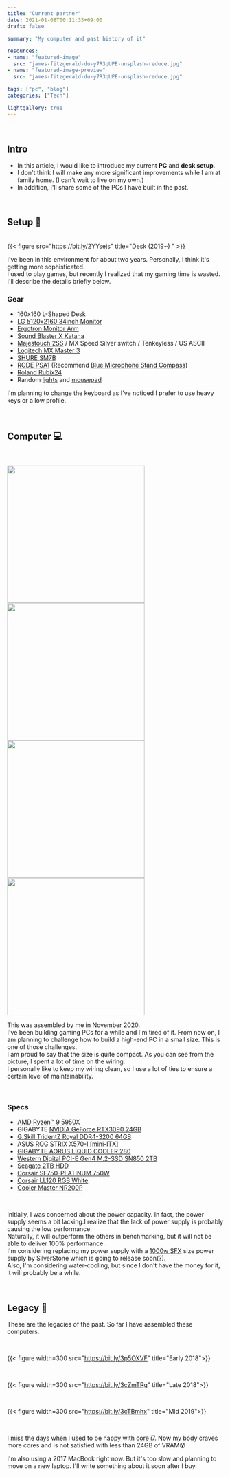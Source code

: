 ```yaml
---
title: "Current partner"
date: 2021-01-08T00:11:33+09:00
draft: false

summary: "My computer and past history of it"

resources:
- name: "featured-image"
  src: "james-fitzgerald-du-y7R3qUPE-unsplash-reduce.jpg"
- name: "featured-image-preview"
  src: "james-fitzgerald-du-y7R3qUPE-unsplash-reduce.jpg"

tags: ["pc", "blog"]
categories: ["Tech"]

lightgallery: true
---
```


<br>

## Intro
- In this article, I would like to introduce my current **PC** and **desk setup**.  
- I don't think I will make any more significant improvements while I am at family home. (I can't wait to live on my own.)
- In addition, I'll share some of the PCs I have built in the past.

<br>

## Setup :information_desk_person:
<br>
{{< figure src="https://bit.ly/2YYsejs" title="Desk (2019~) " >}}

I've been in this environment for about two years.
Personally, I think it's getting more sophisticated.   
I used to play games, but recently I realized that my gaming time is wasted.  
I'll describe the details briefly below.

### Gear
- 160x160 L-Shaped Desk
- [LG 5120x2160 34inch Monitor](https://amzn.to/3d0uPBF)
- [Ergotron Monitor Arm](https://amzn.to/370bk8x)
- [Sound Blaster X Katana](https://amzn.to/36Vz5Ph)
- [Majestouch 2SS](https://amzn.to/3cZTYNa) / MX Speed Silver switch / Tenkeyless / US ASCII
- [Logitech MX Master 3](https://amzn.to/2Z49C1S)
- [SHURE SM7B](https://amzn.to/2Z6HyKU)
- [RODE PSA1](https://amzn.to/2Z3lmS6) (Recommend [Blue Microphone Stand Compass](https://amzn.to/2OprMcd))
- [Roland Rubix24](https://amzn.to/3aVqJYS)
- Random [lights](https://amzn.to/3b6UqGT) and [mousepad](https://amzn.to/3tMKPgT)

I'm planning to change the keyboard as I've noticed I prefer to use heavy keys or a low profile.




<br>

## Computer :computer:
<br>

<img width=320 src="https://bit.ly/3jxXjUF"> <img width=320 src="https://bit.ly/3jyfOIE">
<img width=320 src="https://bit.ly/3jyIn95"> <img width=320 src="https://bit.ly/2N6c310">

This was assembled by me in November 2020.  
I've been building gaming PCs for a while and I'm tired of it. From now on, I am planning to challenge how to build a high-end PC in a small size. This is one of those challenges.  
I am proud to say that the size is quite compact. As you can see from the picture, I spent a lot of time on the wiring.  
I personally like to keep my wiring clean, so I use a lot of ties to ensure a certain level of maintainability.

<br>

### Specs

- [AMD Ryzen™ 9 5950X](https://amzn.to/3jAwpeZ)
- GIGABYTE [NVIDIA GeForce RTX3090 24GB](https://amzn.to/3pc21bP)
- [G.Skill TridentZ Royal DDR4-3200 64GB](https://amzn.to/2LARARs)
- [ASUS ROG STRIX X570-I [mini-ITX]](https://amzn.to/3aTOrou)
- [GIGABYTE AORUS LIQUID COOLER 280](https://amzn.to/3p25AkY)
- [Western Digital PCI-E Gen4 M.2-SSD SN850 2TB](https://amzn.to/2Z2U3qX)
- [Seagate 2TB HDD](https://amzn.to/2LGZV6m)
- [Corsair SF750-PLATINUM 750W](https://amzn.to/2N9uQIO)
- [Corsair LL120 RGB White](https://amzn.to/2Z3nOYJ)
- [Cooler Master NR200P](https://amzn.to/3aMa8XC)  

<br>

Initially, I was concerned about the power capacity. In fact, the power supply seems a bit lacking.I realize that the lack of power supply is probably causing the low performance.  
Naturally, it will outperform the others in benchmarking, but it will not be able to deliver 100% performance.  
I'm considering replacing my power supply with a [1000w SFX](https://bit.ly/2MGUvJ7) size power supply by SilverStone which is going to release soon(?).  
Also, I'm considering water-cooling, but since I don't have the money for it, it will probably be a while.

<br>

## Legacy :see_no_evil:

These are the legacies of the past. So far I have assembled these computers.

<br>

{{< figure width=300 src="https://bit.ly/3p5OXVF" title="Early 2018">}}

<br>

{{< figure width=300 src="https://bit.ly/3cZmTRg" title="Late 2018">}}

<br>

{{< figure width=300 src="https://bit.ly/3cTBmhx" title="Mid 2019">}}

<br>

I miss the days when I used to be happy with [core i7](https://amzn.to/3cVucJT).  Now my body craves more cores and is not satisfied with less than 24GB of VRAM:cold_sweat:  

I'm also using a 2017 MacBook right now. But it's too slow and planning to move on a new laptop. I'll write something about it soon after I buy.
